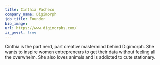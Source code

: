 ```yaml
---
title: Cinthia Pacheco
company_name: Digimorph
job_title: Founder
bio_image:
url: https://www.digimorphs.com/
is_guest: true
---
```


Cinthia is the part nerd, part creative mastermind behind Digimorph. She wants to inspire women entrepreneurs to get their data without feeling all the overwhelm. She also loves animals and is addicted to cute stationary.
